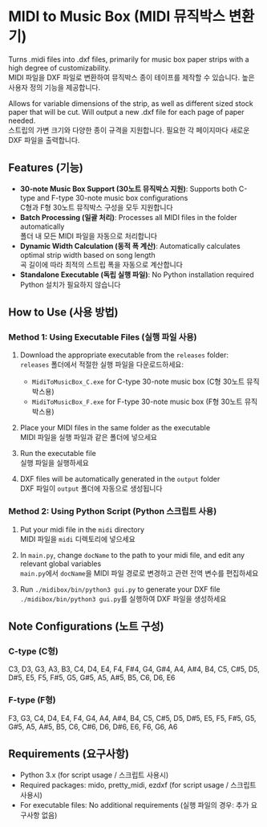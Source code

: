 # MIDI to Music Box (MIDI 뮤직박스 변환기)
Turns .midi files into .dxf files, primarily for music box paper strips with a high degree of customizability.  
MIDI 파일을 DXF 파일로 변환하여 뮤직박스 종이 테이프를 제작할 수 있습니다. 높은 사용자 정의 기능을 제공합니다.

Allows for variable dimensions of the strip, as well as different sized stock paper that will be cut. Will output a new .dxf file for each page of paper needed.  
스트립의 가변 크기와 다양한 종이 규격을 지원합니다. 필요한 각 페이지마다 새로운 DXF 파일을 출력합니다.

## Features (기능)
- **30-note Music Box Support (30노트 뮤직박스 지원)**: Supports both C-type and F-type 30-note music box configurations  
  C형과 F형 30노트 뮤직박스 구성을 모두 지원합니다
- **Batch Processing (일괄 처리)**: Processes all MIDI files in the folder automatically  
  폴더 내 모든 MIDI 파일을 자동으로 처리합니다
- **Dynamic Width Calculation (동적 폭 계산)**: Automatically calculates optimal strip width based on song length  
  곡 길이에 따라 최적의 스트립 폭을 자동으로 계산합니다
- **Standalone Executable (독립 실행 파일)**: No Python installation required  
  Python 설치가 필요하지 않습니다

## How to Use (사용 방법)

### Method 1: Using Executable Files (실행 파일 사용)
1. Download the appropriate executable from the `releases` folder:  
   `releases` 폴더에서 적절한 실행 파일을 다운로드하세요:
   - `MidiToMusicBox_C.exe` for C-type 30-note music box (C형 30노트 뮤직박스용)
   - `MidiToMusicBox_F.exe` for F-type 30-note music box (F형 30노트 뮤직박스용)

2. Place your MIDI files in the same folder as the executable  
   MIDI 파일을 실행 파일과 같은 폴더에 넣으세요

3. Run the executable file  
   실행 파일을 실행하세요

4. DXF files will be automatically generated in the `output` folder  
   DXF 파일이 `output` 폴더에 자동으로 생성됩니다

### Method 2: Using Python Script (Python 스크립트 사용)
1. Put your midi file in the `midi` directory  
   MIDI 파일을 `midi` 디렉토리에 넣으세요

2. In `main.py`, change `docName` to the path to your midi file, and edit any relevant global variables  
   `main.py`에서 `docName`을 MIDI 파일 경로로 변경하고 관련 전역 변수를 편집하세요

3. Run `./midibox/bin/python3 gui.py` to generate your DXF file  
   `./midibox/bin/python3 gui.py`를 실행하여 DXF 파일을 생성하세요

## Note Configurations (노트 구성)

### C-type (C형)
C3, D3, G3, A3, B3, C4, D4, E4, F4, F#4, G4, G#4, A4, A#4, B4, C5, C#5, D5, D#5, E5, F5, F#5, G5, G#5, A5, A#5, B5, C6, D6, E6

### F-type (F형)
F3, G3, C4, D4, E4, F4, G4, A4, A#4, B4, C5, C#5, D5, D#5, E5, F5, F#5, G5, G#5, A5, A#5, B5, C6, C#6, D6, D#6, E6, F6, G6, A6

## Requirements (요구사항)
- Python 3.x (for script usage / 스크립트 사용시)
- Required packages: mido, pretty_midi, ezdxf (for script usage / 스크립트 사용시)
- For executable files: No additional requirements (실행 파일의 경우: 추가 요구사항 없음)
